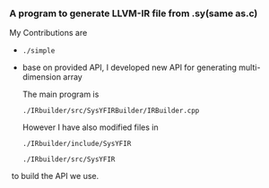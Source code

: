 ### A program to generate LLVM-IR file from .sy(same as.c)

My Contributions are 

- `./simple`

- base on provided API, I developed new API for generating multi-dimension array

  The main program is
  
  `./IRbuilder/src/SysYFIRBuilder/IRBuilder.cpp`
  
  However I have also modified files in
  
  `./IRbuilder/include/SysYFIR`

 	 `./IRbuilder/src/SysYFIR`

​		to build the API we use.